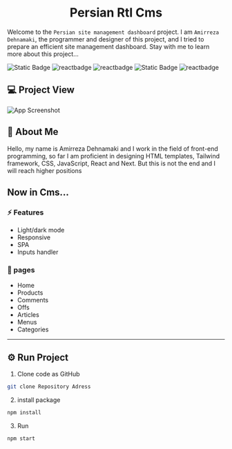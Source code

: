 <h1 align=center >
  Persian Rtl Cms
</h1>

Welcome to the `Persian site management dashboard` project. I am `Amirreza Dehnamaki`, the programmer and designer of this project, and I tried to prepare an efficient site management dashboard. Stay with me to learn more about this project...

![Static Badge](https://img.shields.io/badge/HTML5-E34F26?style=for-the-badge&logo=html5&logoColor=white)
![reactbadge](https://img.shields.io/badge/CSS3-1572B6?style=for-the-badge&logo=css3&logoColor=white)
![reactbadge](https://img.shields.io/badge/Tailwind_CSS-38B2AC?style=for-the-badge&logo=tailwind-css&logoColor=white)
![Static Badge](https://img.shields.io/badge/JavaScript-323330?style=for-the-badge&logo=javascript&logoColor=F7DF1E)
![reactbadge](https://img.shields.io/badge/React-20232A?style=for-the-badge&logo=react&logoColor=61DAFB)

## 💻 Project View

![App Screenshot](http://linklick.ir/a/l/0bad39cf8be01afd807cc6512ae89bd2/ezgif.com-video-to-gif.gif)

## 🚀 About Me

Hello, my name is Amirreza Dehnamaki and I work in the field of front-end programming, so far I am proficient in designing HTML templates, Tailwind framework, CSS, JavaScript, React and Next. But this is not the end and I will reach higher positions

## Now in Cms...

### ⚡ Features

- Light/dark mode
- Responsive
- SPA
- Inputs handler



### 📝 pages

- Home
- Products
- Comments
- Offs
- Articles
- Menus
- Categories

---

## ⚙️ Run Project

1. Clone code as GitHub

```bash
git clone Repository Adress
```

2. install package

```cmd
npm install
```
3. Run 

```cmd
npm start
```